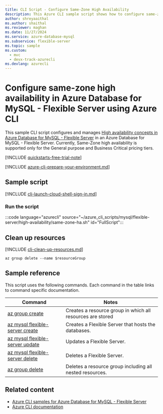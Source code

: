 ```yaml
---
title: CLI Script - Configure Same-Zone High Availability
description: This Azure CLI sample script shows how to configure same-zone high availability in an Azure Database for MySQL - Flexible Server instance.
author: shreyaaithal
ms.author: shaithal
ms.reviewer: maghan
ms.date: 11/27/2024
ms.service: azure-database-mysql
ms.subservice: flexible-server
ms.topic: sample
ms.custom:
  - mvc
  - devx-track-azurecli
ms.devlang: azurecli
---
```


# Configure same-zone high availability in Azure Database for MySQL - Flexible Server using Azure CLI



This sample CLI script configures and manages [High availability concepts in Azure Database for MySQL - Flexible Server](../concepts-high-availability.md) in an Azure Database for MySQL - Flexible Server.
Currently, Same-Zone high availability is supported only for the General purpose and Business Critical pricing tiers.

[!INCLUDE [quickstarts-free-trial-note](../../includes/flexible-server-free-trial-note.md)]

[!INCLUDE [azure-cli-prepare-your-environment.md](~/reusable-content/azure-cli/azure-cli-prepare-your-environment.md)]

## Sample script

[!INCLUDE [cli-launch-cloud-shell-sign-in.md](~/reusable-content/ce-skilling/azure/includes/cli-launch-cloud-shell-sign-in.md)]

### Run the script

:::code language="azurecli" source="~/azure_cli_scripts/mysql/flexible-server/high-availability/same-zone-ha.sh" id="FullScript":::

## Clean up resources

[!INCLUDE [cli-clean-up-resources.md](~/reusable-content/ce-skilling/azure/includes/cli-clean-up-resources.md)]

```azurecli
az group delete --name $resourceGroup
```

## Sample reference

This script uses the following commands. Each command in the table links to command specific documentation.

| **Command** | **Notes** |
| --- | --- |
| [az group create](/cli/azure/group#az-group-create) | Creates a resource group in which all resources are stored |
| [az mysql flexible-server create](/cli/azure/mysql/flexible-server#az-mysql-flexible-server-create) | Creates a Flexible Server that hosts the databases. |
| [az mysql flexible-server update](/cli/azure/mysql/flexible-server#az-mysql-flexible-server-update) | Updates a Flexible Server. |
| [az mysql flexible-server delete](/cli/azure/mysql/flexible-server#az-mysql-flexible-server-delete) | Deletes a Flexible Server. |
| [az group delete](/cli/azure/group#az-group-delete) | Deletes a resource group including all nested resources. |

## Related content

- [Azure CLI samples for Azure Database for MySQL - Flexible Server](../sample-scripts-azure-cli.md)
- [Azure CLI documentation](/cli/azure)

